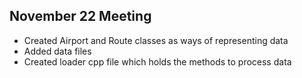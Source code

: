 ## November 22 Meeting

  - Created Airport and Route classes as ways of representing data
  - Added data files
  - Created loader cpp file which holds the methods to process data
  
